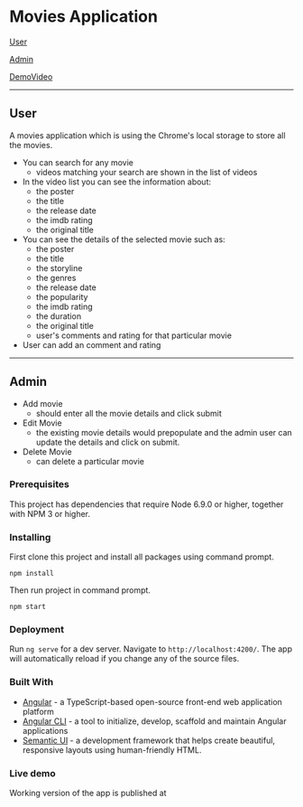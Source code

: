 # Movies Application

[User](#user)

[Admin](#admin)

[DemoVideo](https://drive.google.com/drive/folders/1BXapVFoXJq5xn4BHPTMHHqh-4-QLkf31?usp=sharing)

------

## User

A movies application which is using the Chrome's local storage to store all the movies.
* You can search for any movie
  * videos matching your search are shown in the list of videos
* In the video list you can see the information about:
  * the poster
  * the title
  * the release date
  * the imdb rating
  * the original title
* You can see the details of the selected movie such as:
  * the poster
  * the title
  * the storyline
  * the genres
  * the release date
  * the popularity
  * the imdb rating
  * the duration
  * the original title
  * user's comments and rating for that particular movie
* User can add an comment and rating
------
## Admin

* Add movie
    * should enter all the movie details and click submit
* Edit Movie
    * the existing movie details would prepopulate and the admin user can update the details and click on submit.
* Delete Movie
    * can delete a particular movie

### Prerequisites

This project has dependencies that require Node 6.9.0 or higher, together with NPM 3 or higher.

### Installing

First clone this project and install all packages using command prompt.

```
npm install
```

Then run project in command prompt.
```
npm start
```

### Deployment

Run `ng serve` for a dev server. Navigate to `http://localhost:4200/`. The app will automatically reload if you change any of the source files.

### Built With

* [Angular](https://angular.io/) - a TypeScript-based open-source front-end web application platform 
* [Angular CLI](https://cli.angular.io/) -  a tool to initialize, develop, scaffold and maintain Angular applications
* [Semantic UI](https://semantic-ui.com/) - a development framework that helps create beautiful, responsive layouts using human-friendly HTML.

### Live demo

Working version of the app is published at 
